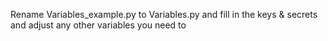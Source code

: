 Rename Variables_example.py to Variables.py and fill in the keys & secrets and adjust any other variables you need to